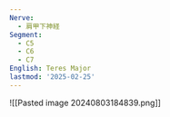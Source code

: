```yaml
---
Nerve:
  - 肩甲下神経
Segment:
  - C5
  - C6
  - C7
English: Teres Major
lastmod: '2025-02-25'
---
```

![[Pasted image 20240803184839.png]]
